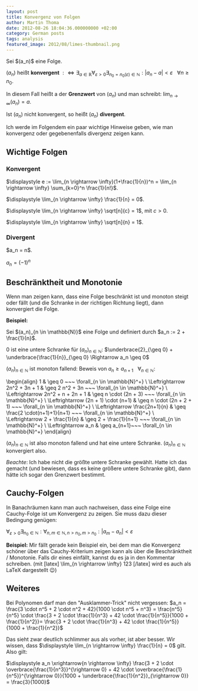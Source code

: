 ```yaml
---
layout: post
title: Konvergenz von Folgen
author: Martin Thoma
date: 2012-08-26 18:04:36.000000000 +02:00
category: German posts
tags: analysis
featured_image: 2012/08/limes-thumbnail.png
---
```

<div class="definition">Sei $(a_n)$ eine Folge.

$(a_n)$ hei&szlig;t <strong>konvergent</strong> $:\Leftrightarrow \exists_{a \in \mathbb{R}} \forall_{ \varepsilon > 0} \exists_{n_0 = n_0(\varepsilon) \in \mathbb{N}}: |a_n - a | < \varepsilon~~~\forall n \geq n_0$.

In diesem Fall hei&szlig;t a der <strong>Grenzwert</strong> von $(a_n)$ und man schreibt:
$\displaystyle \lim_{n \rightarrow \infty} (a_n) = a$.

Ist $(a_n)$ nicht konvergent, so hei&szlig;t $(a_n)$ <strong>divergent</strong>.</div>

Ich werde im Folgendem ein paar wichtige Hinweise geben, wie man konvergenz oder gegebenenfalls divergenz zeigen kann.

<h2>Wichtige Folgen</h2>
<h3>Konvergent</h3>
$\displaystyle e := \lim_{n \rightarrow \infty}(1+\frac{1}{n})^n = \lim_{n \rightarrow \infty} \sum_{k=0}^n \frac{1}{n!}$.

$\displaystyle \lim_{n \rightarrow \infty} \frac{1}{n} = 0$.

$\displaystyle \lim_{n \rightarrow \infty} \sqrt[n]{c} = 1$, mit $c > 0$.

$\displaystyle \lim_{n \rightarrow \infty} \sqrt[n]{n} = 1$.

<h3>Divergent</h3>
$a_n = n$.

$a_n = (-1)^n$

<h2>Beschr&auml;nktheit und Monotonie</h2>
Wenn man zeigen kann, dass eine Folge beschr&auml;nkt ist und monoton steigt oder f&auml;llt (und die Schranke in der richtigen Richtung liegt), dann konvergiert die Folge.

<strong>Beispiel:</strong>
<div class="example">Sei $(a_n)_{n \in \mathbb{N}}$ eine Folge und definiert durch $a_n := 2 + \frac{1}{n}$.

0 ist eine untere Schranke f&uuml;r $(a_n)_{n \in \mathbb{N}}$:
$\underbrace{2}_{\geq 0} + \underbrace{\frac{1}{n}}_{\geq 0} \Rightarrow a_n \geq 0$

$(a_n)_{n \in \mathbb{N}}$ ist monoton fallend:
Beweis von $a_n \geq a_{n+1} ~~~ \forall_{n \in \mathbb{N}}$:

\begin{align}
                            1        & \geq 0 ~~~ \forall_{n \in \mathbb{N}^+} \\
\Leftrightarrow 2n^2 + 3n + 1        & \geq 2 n^2 + 3n ~~~ \forall_{n \in \mathbb{N}^+} \\
\Leftrightarrow 2n^2 + n + 2n + 1    & \geq n \cdot (2n + 3) ~~~ \forall_{n \in \mathbb{N}^+} \\
\Leftrightarrow (2n + 1) \cdot (n+1) & \geq n \cdot (2n + 2 + 1) ~~~ \forall_{n \in \mathbb{N}^+} \\
\Leftrightarrow \frac{2n+1}{n}       & \geq \frac{2 \cdot(n+1)+1}{n+1} ~~~ \forall_{n \in \mathbb{N}^+} \\
\Leftrightarrow 2 + \frac{1}{n}      & \geq 2 + \frac{1}{n+1} ~~~ \forall_{n \in \mathbb{N}^+} \\
\Leftrightarrow a_n                  & \geq a_{n+1}~~~ \forall_{n \in \mathbb{N}^+}
\end{align}

$(a_n)_{n \in \mathbb{N}}$ ist also monoton fallend und hat eine untere Schranke. $(a_n)_{n \in \mathbb{N}}$ konvergiert also.

<em>Beachte</em>: Ich habe nicht die gr&ouml;&szlig;te untere Schranke gew&auml;hlt. Hatte ich das gemacht (und bewiesen, dass es keine gr&ouml;&szlig;ere untere Schranke gibt), dann h&auml;tte ich sogar den Grenzwert bestimmt.</div>

<h2>Cauchy-Folgen</h2>
In Banachr&auml;umen kann man auch nachweisen, dass eine Folge eine Cauchy-Folge ist um Konvergenz zu zeigen. Sie muss dazu dieser Bedingung gen&uuml;gen:

$\forall_{\varepsilon > 0} \exists_{n_0 \in \mathbb{N}}: \forall_{n,m\in\mathbb{N}, n>n_0, m>n_0}: |a_m- a_n| < \varepsilon$

<strong>Beispiel:</strong>
Mir f&auml;llt gerade kein Beispiel ein, bei dem man die Konvergenz sch&ouml;ner &uuml;ber das Cauchy-Kriterium zeigen kann als
&uuml;ber die Beschr&auml;nktheit / Monotonie. Falls dir eines einf&auml;llt, kannst du es ja in den Kommentar schreiben.
(mit <span class="code">&#091;latex&#093; \lim_{n \rightarrow \infty} 123 &#091;/latex&#093;</span> wird es auch als LaTeX dargestellt 😉)

<h2>Weiteres</h2>

Bei Polynomen darf man den "Ausklammer-Trick" nicht vergessen:
$a_n = \frac{3 \cdot n^5 + 2 \cdot n^2 + 42}{1000 \cdot n^5 + n^3} = \frac{n^5}{n^5} \cdot \frac{3 + 2 \cdot \frac{1}{n^3} + 42 \cdot \frac{1}{n^5}}{1000 + \frac{1}{n^2}}= \frac{3 + 2 \cdot \frac{1}{n^3} + 42 \cdot \frac{1}{n^5}}{1000 + \frac{1}{n^2}}$

Das sieht zwar deutlich schlimmer aus als vorher, ist aber besser. Wir wissen, dass $\displaystyle \lim_{n \rightarrow \infty} \frac{1}{n} = 0$ gilt. Also gilt:

$\displaystyle a_n \xrightarrow{n \rightarrow \infty} \frac{3 + 2 \cdot \overbrace{\frac{1}{n^3}}^{\rightarrow 0} + 42 \cdot \overbrace{\frac{1}{n^5}}^{\rightarrow 0}}{1000 + \underbrace{\frac{1}{n^2}}_{\rightarrow 0}} = \frac{3}{1000}$

